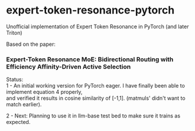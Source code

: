 # expert-token-resonance-pytorch
Unofficial implementation of Expert Token Resonance in PyTorch (and later Triton)

Based on the paper:  
### Expert-Token Resonance MoE: Bidirectional Routing with Efficiency Affinity-Driven Active Selection 

Status:  
1 - An initial working version for PyTorch eager.  I have finally been able to implement equation 4 properly,   
    and verified it results in cosine similarity of [-1,1]. (matmuls' didn't want to match earlier).  
  
2 - Next: Planning to use it in llm-base test bed to make sure it trains as expected. 




